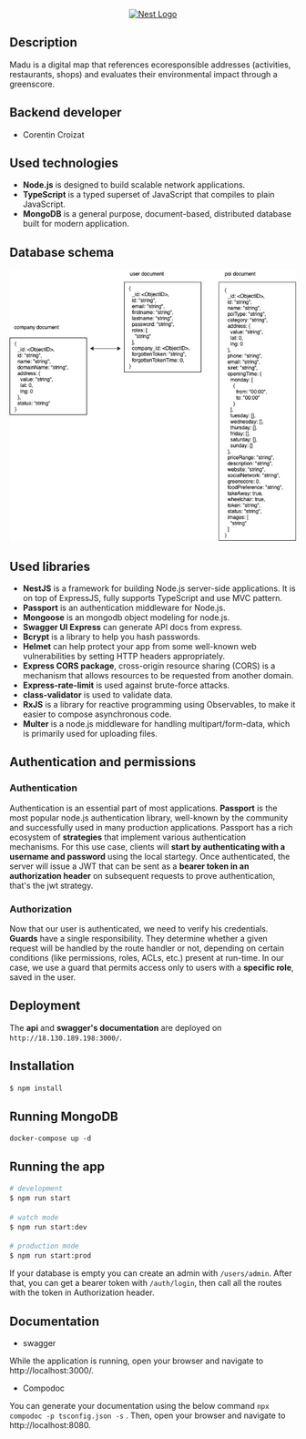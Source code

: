 <p align="center">
  <a href="http://nestjs.com/" target="blank"><img src="https://nestjs.com/img/logo_text.svg" width="320" alt="Nest Logo" /></a>
</p>


## Description

Madu is a digital map that references ecoresponsible addresses (activities, restaurants, shops) and evaluates their environmental impact through a greenscore.

## Backend developer

* Corentin Croizat

## Used technologies

* **Node.js** is designed to build scalable network applications.
* **TypeScript** is a typed superset of JavaScript that compiles to plain JavaScript.
* **MongoDB** is a general purpose, document-based, distributed database built for modern application.

## Database schema

<img src="./db-schema.jpg" alt="Database schema" />

## Used libraries

* **NestJS** is a framework for building Node.js server-side applications. It is on top of ExpressJS, fully supports TypeScript and use MVC pattern.
* **Passport** is an authentication middleware for Node.js.
* **Mongoose** is an  mongodb object modeling for node.js.
* **Swagger UI Express** can generate API docs from express.
* **Bcrypt** is a library to help you hash passwords.
* **Helmet** can help protect your app from some well-known web vulnerabilities by setting HTTP headers appropriately.
* **Express CORS package**, cross-origin resource sharing (CORS) is a mechanism that allows resources to be requested from another domain.
* **Express-rate-limit** is used against brute-force attacks.
* **class-validator** is used to validate data.
* **RxJS** is a library for reactive programming using Observables, to make it easier to compose asynchronous code.
* **Multer** is a node.js middleware for handling multipart/form-data, which is primarily used for uploading files.

## Authentication and permissions

### Authentication

Authentication is an essential part of most applications. **Passport** is the most popular node.js authentication library, well-known by the community and successfully used in many production applications. Passport has a rich ecosystem of **strategies** that implement various authentication mechanisms. For this use case, clients will **start by authenticating with a username and password** using the local startegy. Once authenticated, the server will issue a JWT that can be sent as a **bearer token in an authorization header** on subsequent requests to prove authentication, that's the jwt strategy. 

### Authorization

Now that our user is authenticated, we need to verify his credentials.
**Guards** have a single responsibility. They determine whether a given request will be handled by the route handler or not, depending on certain conditions (like permissions, roles, ACLs, etc.) present at run-time. In our case, we use a guard that permits access only to users with a **specific role**, saved in the user.

## Deployment

The **api** and **swagger's documentation** are deployed on `http://18.130.189.198:3000/`.

## Installation

```bash
$ npm install
```

## Running MongoDB

```
docker-compose up -d
```

## Running the app

```bash
# development
$ npm run start

# watch mode
$ npm run start:dev

# production mode
$ npm run start:prod
```
If your database is empty you can create an admin with `/users/admin`.
After that, you can get a bearer token with `/auth/login`, then call all the routes with the token in Authorization header.

## Documentation

- swagger

While the application is running, open your browser and navigate to http://localhost:3000/.

- Compodoc

You can generate your documentation using the below command ``` npx compodoc -p tsconfig.json -s ``` . Then, open your browser and navigate to http://localhost:8080.